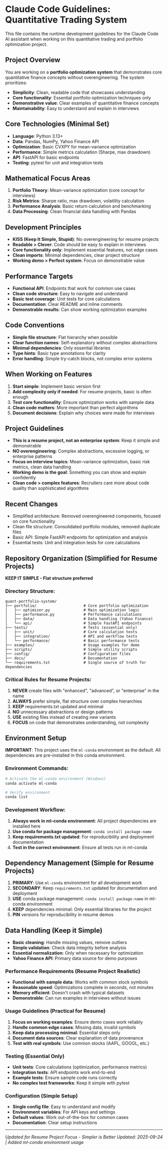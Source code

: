 # Claude Code Guidelines: Quantitative Trading System

This file contains the runtime development guidelines for the Claude Code AI assistant when working on this quantitative trading and portfolio optimization project.

## Project Overview
You are working on a **portfolio optimization system** that demonstrates core quantitative finance concepts without overengineering. The system prioritizes:
- **Simplicity**: Clean, readable code that showcases understanding
- **Core functionality**: Essential portfolio optimization techniques only
- **Demonstrative value**: Clear examples of quantitative finance concepts
- **Maintainability**: Easy to understand and explain in interviews

## Core Technologies (Minimal Set)
- **Language**: Python 3.13+
- **Data**: Pandas, NumPy, Yahoo Finance API
- **Optimization**: Basic CVXPY for mean-variance optimization
- **Performance**: Simple metrics calculation (Sharpe, max drawdown)
- **API**: FastAPI for basic endpoints
- **Testing**: pytest for unit and integration tests

## Mathematical Focus Areas
1. **Portfolio Theory**: Mean-variance optimization (core concept for interviews)
2. **Risk Metrics**: Sharpe ratio, max drawdown, volatility calculation
3. **Performance Analysis**: Basic return calculation and benchmarking
4. **Data Processing**: Clean financial data handling with Pandas

## Development Principles
- **KISS (Keep It Simple, Stupid)**: No overengineering for resume projects
- **Readable > Clever**: Code should be easy to explain in interviews
- **Core functionality only**: Implement essential features, not edge cases
- **Clean imports**: Minimal dependencies, clear project structure
- **Working demo > Perfect system**: Focus on demonstrable value

## Performance Targets
- **Functional API**: Endpoints that work for common use cases
- **Clean code structure**: Easy to navigate and understand
- **Basic test coverage**: Unit tests for core calculations
- **Documentation**: Clear README and inline comments
- **Demonstrable results**: Can show working optimization examples

## Code Conventions
- **Simple file structure**: Flat hierarchy when possible
- **Clear function names**: Self-explanatory without complex abstractions
- **Minimal dependencies**: Only essential libraries
- **Type hints**: Basic type annotations for clarity
- **Error handling**: Simple try-catch blocks, not complex error systems

## When Working on Features
1. **Start simple**: Implement basic version first
2. **Add complexity only if needed**: For resume projects, basic is often enough
3. **Test core functionality**: Ensure optimization works with sample data
4. **Clean code matters**: More important than perfect algorithms
5. **Document decisions**: Explain why choices were made for interviews

## Project Guidelines
- **This is a resume project, not an enterprise system**: Keep it simple and demonstrable
- **NO overengineering**: Complex abstractions, excessive logging, or enterprise patterns
- **Focus on interview topics**: Mean-variance optimization, basic risk metrics, clean data handling
- **Working demo is the goal**: Something you can show and explain confidently
- **Clean code > complex features**: Recruiters care more about code quality than sophisticated algorithms

## Recent Changes
- Simplified architecture: Removed overengineered components, focused on core functionality
- Clean file structure: Consolidated portfolio modules, removed duplicate files
- Basic API: Simple FastAPI endpoints for optimization and analysis
- Essential tests: Unit and integration tests for core calculations

## Repository Organization (Simplified for Resume Projects)
**KEEP IT SIMPLE - Flat structure preferred**

### Directory Structure:
```
quant-portfolio-system/
├── portfolio/                     # Core portfolio optimization
│   ├── optimizer.py               # Main optimization logic
│   ├── performance.py             # Performance calculations
│   ├── data/                      # Data handling (Yahoo Finance)
│   └── api/                       # Simple FastAPI endpoints
├── tests/                         # Tests (essential only)
│   ├── unit/                      # Core calculation tests
│   ├── integration/               # API and workflow tests
│   └── performance/               # Basic performance tests
├── examples/                      # Usage examples for demo
├── scripts/                       # Simple utility scripts
├── config/                        # Configuration files
├── docs/                          # Documentation
└── requirements.txt               # Single source of truth for dependencies
```

### Critical Rules for Resume Projects:
1. **NEVER** create files with "enhanced", "advanced", or "enterprise" in the name
2. **ALWAYS** prefer simple, flat structure over complex hierarchies
3. **KEEP** requirements.txt updated and minimal
4. **NO** unnecessary abstractions or design patterns
5. **USE** existing files instead of creating new variants
6. **FOCUS** on code that demonstrates understanding, not complexity

## Environment Setup
**IMPORTANT**: This project uses the `ml-conda` environment as the default. All dependencies are pre-installed in this conda environment.

### Environment Commands:
```bash
# Activate the ml-conda environment (Windows)
conda activate ml-conda

# Verify environment
conda list
```

### Development Workflow:
1. **Always work in ml-conda environment**: All project dependencies are installed here
2. **Use conda for package management**: `conda install package-name`
3. **Keep requirements.txt updated**: For reproducibility and deployment documentation
4. **Test in the correct environment**: Ensure all tests run in ml-conda

## Dependency Management (Simple for Resume Projects)
1. **PRIMARY**: Use `ml-conda` environment for all development work
2. **SECONDARY**: Keep `requirements.txt` updated for documentation and deployment
3. **USE** conda package management: `conda install package-name` in ml-conda environment
4. **KEEP** dependencies minimal: Only essential libraries for the project
5. **PIN** versions for reproducibility in resume demos

## Data Handling (Keep it Simple)
- **Basic cleaning**: Handle missing values, remove outliers
- **Simple validation**: Check data integrity before analysis
- **Essential normalization**: Only when necessary for optimization
- **Yahoo Finance API**: Primary data source for demo purposes

### Performance Requirements (Resume Project Realistic)
- **Functional with sample data**: Works with common stock symbols
- **Reasonable speed**: Optimizations complete in seconds, not minutes
- **Memory efficient**: Doesn't crash with typical datasets
- **Demonstrable**: Can run examples in interviews without issues

### Usage Guidelines (Practical for Resume)
1. **Focus on working examples**: Ensure demo cases work reliably
2. **Handle common edge cases**: Missing data, invalid symbols
3. **Keep data processing minimal**: Essential steps only
4. **Document data sources**: Clear explanation of data provenance
5. **Test with real symbols**: Use common stocks (AAPL, GOOGL, etc.)

### Testing (Essential Only)
- **Unit tests**: Core calculations (optimization, performance metrics)
- **Integration tests**: API endpoints work end-to-end
- **Example tests**: Ensure sample code runs correctly
- **No complex test frameworks**: Keep it simple with pytest

### Configuration (Simple Setup)
- **Single config file**: Easy to understand and modify
- **Environment variables**: For API keys and settings
- **Default values**: Work out-of-the-box for common cases
- **Documentation**: Clear setup instructions

---
*Updated for Resume Project Focus - Simpler is Better*
*Updated: 2025-09-24 | Added ml-conda environment usage*
